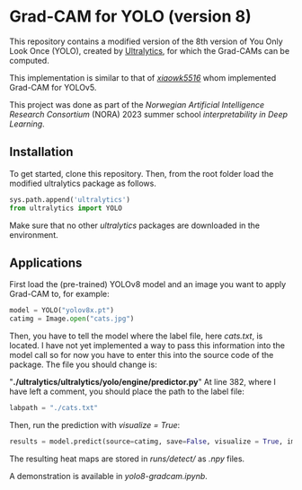 # Grad-CAM for YOLO (version 8)

This repository contains a modified version of the 8th version of You Only Look Once (YOLO), created by [Ultralytics](https://github.com/ultralytics/ultralytics/), for which the Grad-CAMs can be computed. 

This implementation is similar to that of [_xiaowk5516_](https://github.com/ultralytics/yolov5/issues/5863) whom implemented Grad-CAM for YOLOv5. 

This project was done as part of the _Norwegian Artificial Intelligence Research Consortium_ (NORA) 2023 summer school _interpretability in Deep Learning_.


## Installation

To get started, clone this repository. Then, from the root folder load the modified ultralytics package as follows. 
```python
sys.path.append('ultralytics')
from ultralytics import YOLO
```

Make sure that no other _ultralytics_ packages are downloaded in the environment.

## Applications

First load the (pre-trained) YOLOv8 model and an image you want to apply Grad-CAM to, for example:
```python
model = YOLO("yolov8x.pt")
catimg = Image.open("cats.jpg")
```

Then, you have to tell the model where the label file, here _cats.txt_, is located. I have not yet implemented a way to pass this information into the model call so for now you have to enter this into the source code of the package. The file you should change is:

"__./ultralytics/ultralytics/yolo/engine/predictor.py__" 
At line 382, where I have left a comment, you should place the path to the label file:
```python
labpath = "./cats.txt"
```

Then, run the prediction with _visualize = True_:
```python
results = model.predict(source=catimg, save=False, visualize = True, imgsz=1280)
```

The resulting heat maps are stored in _runs/detect/_ as _.npy_ files. 


A demonstration is available in _yolo8-gradcam.ipynb_. 